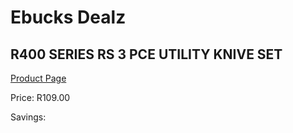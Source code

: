 
# Ebucks Dealz
## R400 SERIES RS 3 PCE UTILITY KNIVE SET
[Product Page](https://www.ebucks.com/web/shop/productSelected.do?prodId=1049189453&catId=714962196)

Price: R109.00

Savings: 


	